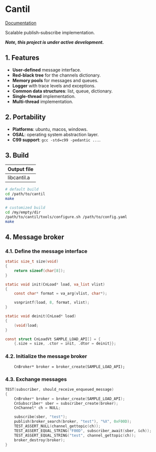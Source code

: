 # Cantil

[Documentation](https://szymonturno.github.io/cantil)

Scalable publish-subscribe implementation.

***Note, this project is under active development.***

## 1. Features
- **User-defined** message interface.
- **Red-black tree** for the channels dictionary.
- **Memory pools** for messages and queues.
- **Logger** with trace levels and exceptions.
- **Common data structures**: list, queue, dictionary.
- **Single-thread** implementation.
- **Multi-thread** implementation.

## 2. Portability
- **Platforms**: ubuntu, macos, windows.
- **OSAL**: operating system abstraction layer.
- **C99 support**: `gcc -std=c99 -pedantic ...`.

## 3. Build
| Output file |
| ----------- |
| libcantil.a |
```sh
# default build
cd /path/to/cantil
make

# customized build
cd /my/empty/dir
/path/to/cantil/tools/configure.sh /path/to/config.yaml
make
```

## 4. Message broker

### 4.1. Define the message interface
```c
static size_t size(void)
{
	return sizeof(char[8]);
}

static void init(CnLoad* load, va_list vlist)
{
	const char* format = va_arg(vlist, char*);

	vsnprintf(load, 8, format, vlist);
}

static void deinit(CnLoad* load)
{
	(void)load;
}

const struct CnLoadVt SAMPLE_LOAD_API[] = {
	{.size = size, .ctor = init, .dtor = deinit}};
```

### 4.2. Initialize the message broker
```
	CnBroker* broker = broker_create(SAMPLE_LOAD_API);
```

### 4.3. Exchange messages
```c
TEST(subscriber, should_receive_enqueued_message)
{
	CnBroker* broker = broker_create(SAMPLE_LOAD_API);
	CnSubscriber* sber = subscriber_create(broker);
	CnChannel* ch = NULL;

	subscribe(sber, "test");
	publish(broker_search(broker, "test"), "%X", 0xF00D);
	TEST_ASSERT_NULL(channel_gettopic(ch));
	TEST_ASSERT_EQUAL_STRING("F00D", subscriber_await(sber, &ch));
	TEST_ASSERT_EQUAL_STRING("test", channel_gettopic(ch));
	broker_destroy(broker);
}
```
